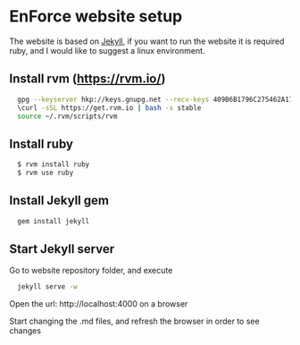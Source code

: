 # EnForce website setup

The website is based on [Jekyll](http://jekyllrb.com/docs/quickstart/), if you want to run the website it is required ruby, and I would like to suggest a linux environment.

## Install rvm (https://rvm.io/)
``` bash
  gpg --keyserver hkp://keys.gnupg.net --recv-keys 409B6B1796C275462A1703113804BB82D39DC0E3
  \curl -sSL https://get.rvm.io | bash -s stable
  source ~/.rvm/scripts/rvm
```  
## Install ruby
``` bash
  $ rvm install ruby
  $ rvm use ruby
``` 
## Install Jekyll gem
``` bash
  gem install jekyll
```
## Start Jekyll server
Go to website repository folder, and execute
``` bash
  jekyll serve -w
```
Open the url: http://localhost:4000 on a browser

Start changing the .md files, and refresh the browser in order to see changes
